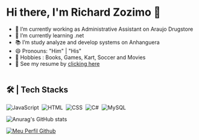 # Hi there, I'm Richard Zozimo 👋

- 🔭 I’m currently working as Administrative Assistant on Araujo Drugstore
- 🌱 I’m currently learning .net
- 📚 I’m study analyze and develop systems on Anhanguera
- 😄 Pronouns: "Him" | "His"
- 🎯 Hobbies : Books, Games, Kart, Soccer and Movies
- 📝 See my resume by <a  target="_blank" href="https://www.canva.com/design/DAEke0QV-WY/6SWTuIdyLiZcNEYG2mUhaw/view?utm_content=DAEke0QV-WY&utm_campaign=designshare&utm_medium=link&utm_source=sharebutton">clicking here</a>
<br><br>

## 🛠 | Tech Stacks
![JavaScript](https://img.shields.io/badge/-JavaScript-05122A?style=flat&logo=javascript)&nbsp;
![HTML](https://img.shields.io/badge/-HTML-05122A?style=flat&logo=HTML5)&nbsp;
![CSS](https://img.shields.io/badge/-CSS-05122A?style=flat&logo=CSS3&logoColor=1572B6)&nbsp;
![C#](https://img.shields.io/badge/-C%23-05122A?style=flat&logo=c-sharp&logoColor=white)&nbsp;
![MySQL](https://img.shields.io/badge/-MySQL-05122A?style=flat&logo=sqlite)&nbsp;

<!--
**RichardZozimo/RichardZozimo** is a ✨ _special_ ✨ repository because its `README.md` (this file) appears on your GitHub profile.

Here are some ideas to get you started:

- 🔭 I’m currently working as Administrative Assistant on Araujo Drugstore
- 🌱 I’m currently learning Node.js and Java
- 👯 I’m looking to collaborate on 
- 🤔 I’m looking for help with B
- 💬 Ask me about Javascript, Node.js
- 📫 How to reach me: ...
- 😄 Pronouns: ...
- ⚡ Fun fact: ...
-->

![Anurag's GitHub stats](https://github-readme-stats.vercel.app/api?username=RichardZozimo&hide=contribs,prs)

[![Meu Perfil Github](https://img.shields.io/github/followers/RichardZozimo?label=followers&labelColor=0D0D0D&logo=Github)](https://https://github.com/RichardZozimo)

	
